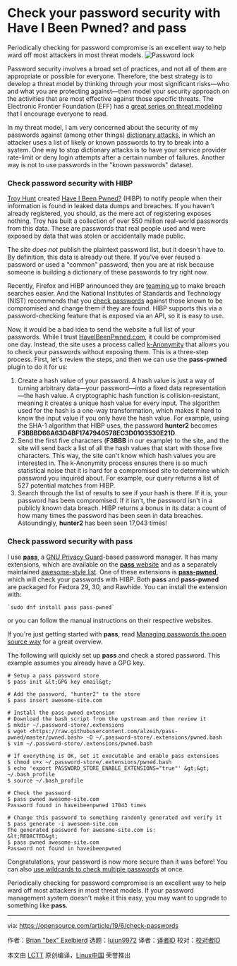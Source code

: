[#]: collector: (lujun9972)
[#]: translator: ( )
[#]: reviewer: ( )
[#]: publisher: ( )
[#]: url: ( )
[#]: subject: (Check your password security with Have I Been Pwned? and pass)
[#]: via: (https://opensource.com/article/19/6/check-passwords)
[#]: author: (Brian "bex" Exelbierd https://opensource.com/users/bexelbie/users/jason-baker/users/admin/users/mtsouk)

Check your password security with Have I Been Pwned? and pass
======
Periodically checking for password compromise is an excellent way to
help ward off most attackers in most threat models.
![Password lock][1]

Password security involves a broad set of practices, and not all of them are appropriate or possible for everyone. Therefore, the best strategy is to develop a threat model by thinking through your most significant risks—who and what you are protecting against—then model your security approach on the activities that are most effective against those specific threats. The Electronic Frontier Foundation (EFF) has a [great series on threat modeling][2] that I encourage everyone to read.

In my threat model, I am very concerned about the security of my passwords against (among other things) [dictionary attacks][3], in which an attacker uses a list of likely or known passwords to try to break into a system. One way to stop dictionary attacks is to have your service provider rate-limit or deny login attempts after a certain number of failures. Another way is not to use passwords in the "known passwords" dataset.

### Check password security with HIBP

[Troy Hunt][4] created [Have I Been Pwned?][5] (HIBP) to notify people when their information is found in leaked data dumps and breaches. If you haven't already registered, you should, as the mere act of registering exposes nothing. Troy has built a collection of over 550 million real-world passwords from this data. These are passwords that real people used and were exposed by data that was stolen or accidentally made public.

The site _does not_ publish the plaintext password list, but it doesn't have to. By definition, this data is already out there. If you've ever reused a password or used a "common" password, then you are at risk because someone is building a dictionary of these passwords to try right now.

Recently, Firefox and HIBP announced they are [teaming up][6] to make breach searches easier. And the National Institutes of Standards and Technology (NIST) recommends that you [check passwords][7] against those known to be compromised and change them if they are found. HIBP supports this via a password-checking feature that is exposed via an API, so it is easy to use.

Now, it would be a bad idea to send the website a full list of your passwords. While I trust [HaveIBeenPwned.com][5], it could be compromised one day. Instead, the site uses a process called [k-Anonymity][8] that allows you to check your passwords without exposing them. This is a three-step process. First, let's review the steps, and then we can use the **pass-pwned** plugin to do it for us:

  1. Create a hash value of your password. A hash value is just a way of turning arbitrary data—your password—into a fixed data representation—the hash value. A cryptographic hash function is collision-resistant, meaning it creates a unique hash value for every input. The algorithm used for the hash is a one-way transformation, which makes it hard to know the input value if you only have the hash value. For example, using the SHA-1 algorithm that HIBP uses, the password **hunter2** becomes **F3BBBD66A63D4BF1747940578EC3D0103530E21D**.
  2. Send the first five characters (**F3BBB** in our example) to the site, and the site will send back a list of all the hash values that start with those five characters. This way, the site can't know which hash values you are interested in. The k-Anonymity process ensures there is so much statistical noise that it is hard for a compromised site to determine which password you inquired about. For example, our query returns a list of 527 potential matches from HIBP.
  3. Search through the list of results to see if your hash is there. If it is, your password has been compromised. If it isn't, the password isn't in a publicly known data breach. HIBP returns a bonus in its data: a count of how many times the password has been seen in data breaches. Astoundingly, **hunter2** has been seen 17,043 times!



### Check password security with pass

I use [**pass**][9], a [GNU Privacy Guard][10]-based password manager. It has many extensions, which are available on the [**pass** website][11] and as a separately maintained [awesome-style list][12]. One of these extensions is [**pass-pwned**][13], which will check your passwords with HIBP. Both **pass** and **pass-pwned** are packaged for Fedora 29, 30, and Rawhide. You can install the extension with:


```
`sudo dnf install pass pass-pwned`
```

or you can follow the manual instructions on their respective websites.

If you're just getting started with **pass**, read [Managing passwords the open source way][14] for a great overview.

The following will quickly set up **pass** and check a stored password. This example assumes you already have a GPG key.


```
# Setup a pass password store
$ pass init &lt;GPG key email&gt;

# Add the password, "hunter2" to the store
$ pass insert awesome-site.com

# Install the pass-pwned extension
# Download the bash script from the upstream and then review it
$ mkdir ~/.password-store/.extensions
$ wget <https://raw.githubusercontent.com/alzeih/pass-pwned/master/pwned.bash> -O ~/.password-store/.extensions/pwned.bash
$ vim ~/.password-store/.extensions/pwned.bash

# If everything is OK, set it executable and enable pass extensions
$ chmod u+x ~/.password-store/.extensions/pwned.bash
$ echo 'export PASSWORD_STORE_ENABLE_EXTENSIONS="true"' &gt;&gt; ~/.bash_profile
$ source ~/.bash_profile

# Check the password
$ pass pwned awesome-site.com
Password found in haveibeenpwned 17043 times

# Change this password to something randomly generated and verify it
$ pass generate -i awesoem-site.com
The generated password for awesome-site.com is:
&lt;REDACTED&gt;
$ pass pwned awesome-site.com
Password not found in haveibeenpwned
```

Congratulations, your password is now more secure than it was before! You can also [use wildcards to check multiple passwords][15] at once.

Periodically checking for password compromise is an excellent way to help ward off most attackers in most threat models. If your password management system doesn't make it this easy, you may want to upgrade to something like **pass**.

--------------------------------------------------------------------------------

via: https://opensource.com/article/19/6/check-passwords

作者：[Brian "bex" Exelbierd][a]
选题：[lujun9972][b]
译者：[译者ID](https://github.com/译者ID)
校对：[校对者ID](https://github.com/校对者ID)

本文由 [LCTT](https://github.com/LCTT/TranslateProject) 原创编译，[Linux中国](https://linux.cn/) 荣誉推出

[a]: https://opensource.com/users/bexelbie/users/jason-baker/users/admin/users/mtsouk
[b]: https://github.com/lujun9972
[1]: https://opensource.com/sites/default/files/styles/image-full-size/public/lead-images/password.jpg?itok=ec6z6YgZ (Password lock)
[2]: https://ssd.eff.org/en/module/your-security-plan
[3]: https://en.wikipedia.org/wiki/Dictionary_attack
[4]: https://www.troyhunt.com/
[5]: https://haveibeenpwned.com/
[6]: https://www.troyhunt.com/were-baking-have-i-been-pwned-into-firefox-and-1password/
[7]: https://pages.nist.gov/800-63-FAQ/#q-b5
[8]: https://blog.cloudflare.com/validating-leaked-passwords-with-k-anonymity/
[9]: https://www.passwordstore.org/
[10]: https://gnupg.org/
[11]: https://www.passwordstore.org/#extensions
[12]: https://github.com/tijn/awesome-password-store
[13]: https://github.com/alzeih/pass-pwned
[14]: https://opensource.com/life/14/7/managing-passwords-open-source-way
[15]: https://github.com/alzeih/pass-pwned/issues/3

